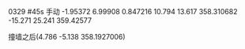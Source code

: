 0329
#45s 手动
-1.95372 6.99908 0.847216
10.794 13.617 358.310682
-15.271 25.241 359.42577

撞墙之后(4.786 -5.138 358.1927006)